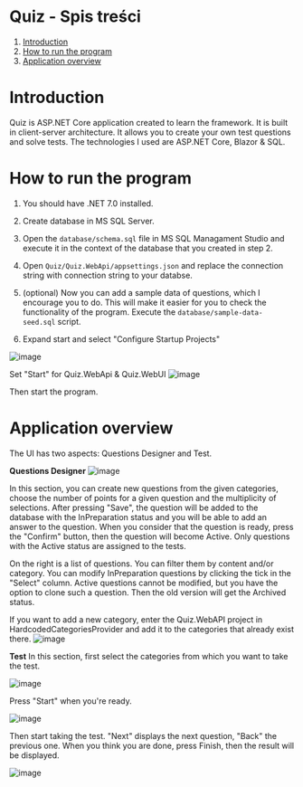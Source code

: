 
# Quiz - Spis treści
1. [Introduction](#introduction)
2. [How to run the program](#how-to-run-the-program)
3. [Application overview](#application-overview)

# Introduction
Quiz is ASP.NET Core application created to learn the framework. It is built in client-server architecture. It allows you to create your own test questions and solve tests. The technologies I used are ASP.NET Core, Blazor & SQL.

# How to run the program
1. You should have .NET 7.0 installed.
2. Create database in MS SQL Server.
3. Open the `database/schema.sql` file in MS SQL Managament Studio and execute it in the context of the database that you created in step 2.
4. Open `Quiz/Quiz.WebApi/appsettings.json` and replace the connection string with connection string to your databse.
5. (optional) Now you can add a sample data of questions, which I encourage you to do. This will make it easier for you to check the functionality of the program. Execute the `database/sample-data-seed.sql` script.

6. Expand start and select "Configure Startup Projects"

![image](https://github.com/JustynaPowala/Quiz/assets/124584877/ada96428-ed2c-4ace-8ae6-a93a2472ebbd)

Set "Start" for Quiz.WebApi & Quiz.WebUI
![image](https://github.com/JustynaPowala/Quiz/assets/124584877/874b2951-ba4a-4833-8a62-5a853cc2937b)

Then start the program.

# Application overview

The UI has two aspects: Questions Designer and Test.

**Questions Designer**
![image](https://github.com/JustynaPowala/Quiz/assets/124584877/2aaa771f-8366-4f24-8286-cf7bb7682b1b)

In this section, you can create new questions from the given categories, choose the number of points for a given question and the multiplicity of selections. After pressing "Save", the question will be added to the database with the InPreparation status and you will be able to add an answer to the question. When you consider that the question is ready, press the "Confirm" button, then the question will become Active. Only questions with the Active status are assigned to the tests.

On the right is a list of questions. You can filter them by content and/or category. You can modify InPreparation questions by clicking the tick in the "Select" column. Active questions cannot be modified, but you have the option to clone such a question. Then the old version will get the Archived status.

If you want to add a new category, enter the Quiz.WebAPI project in HardcodedCategoriesProvider and add it to the categories that already exist there.
![image](https://github.com/JustynaPowala/Quiz/assets/124584877/2e4a42de-c617-49d0-9786-f8e936b099f9)

**Test**
In this section, first select the categories from which you want to take the test.

![image](https://github.com/JustynaPowala/Quiz/assets/124584877/75e3414f-ca52-407e-b3d1-7487e16a0cf7)

Press "Start" when you're ready.

![image](https://github.com/JustynaPowala/Quiz/assets/124584877/03defed2-2d9b-4753-9b87-318fe24016f5)


Then start taking the test. "Next" displays the next question, "Back" the previous one. When you think you are done, press Finish, then the result will be displayed.

![image](https://github.com/JustynaPowala/Quiz/assets/124584877/dff7a53d-392e-4ee1-9f73-87c519dc3480)





